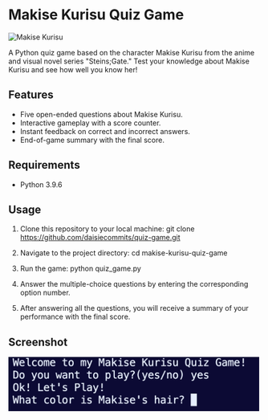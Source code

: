 # Makise Kurisu Quiz Game

<img src="https://cdn-cf-east.streamable.com/image/mx5vys.jpg" alt="Makise Kurisu" width="500">

A Python quiz game based on the character Makise Kurisu from the anime and visual novel series "Steins;Gate." Test your knowledge about Makise Kurisu and see how well you know her!

## Features

- Five open-ended questions about Makise Kurisu.
- Interactive gameplay with a score counter.
- Instant feedback on correct and incorrect answers.
- End-of-game summary with the final score.

## Requirements

- Python 3.9.6

## Usage

1. Clone this repository to your local machine:
   git clone https://github.com/daisiecommits/quiz-game.git

2. Navigate to the project directory:
   cd makise-kurisu-quiz-game

3. Run the game:
   python quiz_game.py

4. Answer the multiple-choice questions by entering the corresponding option number.

5. After answering all the questions, you will receive a summary of your performance with the final score.

## Screenshot

<img src="game_screenshot.png" alt="Quiz Game" width="500">
